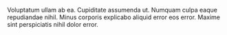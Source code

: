 Voluptatum ullam ab ea. Cupiditate assumenda ut. Numquam culpa eaque repudiandae nihil. Minus corporis explicabo aliquid error eos error. Maxime sint perspiciatis nihil dolor error.